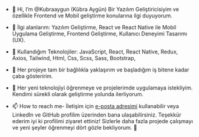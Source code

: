- 👋 Hi, I’m @Kubraaygun (Kübra Aygün) Bir Yazılım Geliştiricisiyim ve özellikle Frontend ve Mobil geliştirme konularına ilgi duyuyorum. 
- 👀 İlgi alanlarım: Yazılım Geliştirme, React ve React Native ile Mobil Uygulama Geliştirme, Frontend Geliştirme, Kullanıcı Deneyimi Tasarımı (UX).
- 🌱 Kullandığım Teknolojiler: JavaScript, React, React Native, Redux, Axios, Tailwind, Html, Css, Scss, Sass, Bootstrap, 
- 💞️ Her projeye tam bir bağlılıkla yaklaşırım ve başladığım iş bitene kadar çaba gösteririm.
- 🌱 Her yeni teknolojiyi öğrenmeye ve projelerimde uygulamaya istekliyim. Kendimi sürekli olarak geliştirme yolunda ilerliyorum.


- 📫 How to reach me- İletişim için [e-posta adresimi](kubraaygun@outlook.com.tr) kullanabilir veya LinkedIn ve GitHub profilim üzerinden bana ulaşabilirsiniz.
Teşekkür ederim iyi ki profilimi ziyaret ettiniz! Sizlerle daha fazla projede çalışmayı ve yeni şeyler öğrenmeyi dört gözle bekliyorum. 🚀




